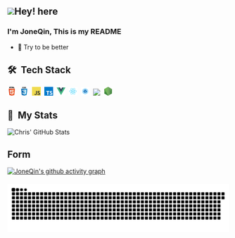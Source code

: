 ## <img src="https://media.giphy.com/media/hvRJCLFzcasrR4ia7z/giphy.gif" width="3%">Hey! here

### I'm **JoneQin**, This is my README

- 🌟 Try to be better

## 🛠 &nbsp;Tech Stack
<code><img height="20" src="https://raw.githubusercontent.com/github/explore/80688e429a7d4ef2fca1e82350fe8e3517d3494d/topics/html/html.png"></code>&nbsp;
<code><img height="20" src="https://raw.githubusercontent.com/github/explore/80688e429a7d4ef2fca1e82350fe8e3517d3494d/topics/css/css.png"></code>&nbsp;
<code><img height="20" src="https://raw.githubusercontent.com/github/explore/80688e429a7d4ef2fca1e82350fe8e3517d3494d/topics/javascript/javascript.png"></code>&nbsp;
<code><img height="20" src="https://raw.githubusercontent.com/github/explore/80688e429a7d4ef2fca1e82350fe8e3517d3494d/topics/typescript/typescript.png"></code>&nbsp;
<code><img height="20" src="https://raw.githubusercontent.com/github/explore/80688e429a7d4ef2fca1e82350fe8e3517d3494d/topics/vue/vue.png"></code>&nbsp;
<code><img height="20" src="https://raw.githubusercontent.com/github/explore/80688e429a7d4ef2fca1e82350fe8e3517d3494d/topics/react/react.png"></code>&nbsp;
<code><img height="20" src="https://raw.githubusercontent.com/github/explore/80688e429a7d4ef2fca1e82350fe8e3517d3494d/topics/webpack/webpack.png"></code>&nbsp;
<code><img height="20" src="https://vitejs.dev/logo.svg"></code>&nbsp;
<code><img height="20" src="https://raw.githubusercontent.com/github/explore/80688e429a7d4ef2fca1e82350fe8e3517d3494d/topics/nodejs/nodejs.png"></code>

## 🌈 &nbsp;My Stats

<div>
  <img height="150em" src="https://github-readme-stats.vercel.app/api?username=JoneQin&show_icons=true&theme=tokyonight" alt="Chris' GitHub Stats"/>
  <!-- <img height="150em" src="https://github-readme-stats.vercel.app/api/top-langs/?username=JoneQin&layout=compact&theme=tokyonight" /> -->
</div>

## Form
<!-- minimal -->
[![JoneQin's github activity graph](https://activity-graph.herokuapp.com/graph?username=JoneQin)](https://github.com/JoneQin)

<div align="center" style="margin-top:20px">
	<img align="center" src="./images/github-contribution-grid-snake.svg"></img>
</div>



